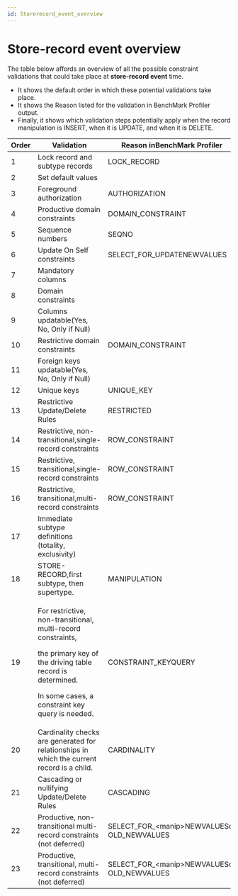 ```yaml
---
id: Storerecord_event_overview
---
```


# Store-record event overview

The table below affords an overview of all the possible constraint validations that could take place at **store-record event** time.

- It shows the default order in which these potential validations take place.
- It shows the Reason listed for the validation in BenchMark Profiler output.
- Finally, it shows which validation steps potentially apply when the record manipulation is INSERT, when it is UPDATE, and when it is DELETE.

|**Order**|**Validation**|**Reason inBenchMark Profiler**|**INSERT**|**UPDATE**|**DELETE**|
|--------|--------|--------|--------|--------|--------|
|1       |Lock record and subtype records|LOCK_RECORD|        |Y       |Y       |
|2       |Set default values|        |Y       |        |        |
|3       |Foreground authorization|AUTHORIZATION|Y       |Y       |Y       |
|4       |Productive domain constraints|DOMAIN_CONSTRAINT|Y       |Y       |        |
|5       |Sequence numbers|SEQNO   |Y       |        |        |
|6       |Update On Self constraints|SELECT_FOR_UPDATENEWVALUES|Y       |Y       |        |
|7       |Mandatory columns|        |Y       |Y       |        |
|8       |Domain constraints|        |Y       |Y       |        |
|9       |Columns updatable(Yes, No, Only if Null)|        |        |Y       |        |
|10      |Restrictive domain constraints|DOMAIN_CONSTRAINT|Y       |Y       |        |
|11      |Foreign keys updatable(Yes, No, Only if Null)|        |        |Y       |        |
|12      |Unique keys|UNIQUE_KEY|Y       |Y       |        |
|13      |Restrictive Update/Delete Rules|RESTRICTED|        |Y       |Y       |
|14      |Restrictive, non-transitional,single-record constraints|ROW_CONSTRAINT|Y       |Y       |        |
|15      |Restrictive, transitional,single-record constraints|ROW_CONSTRAINT|Y       |Y       |Y       |
|16      |Restrictive, transitional,multi-record constraints|ROW_CONSTRAINT|Y       |Y       |Y       |
|17      |Immediate subtype definitions (totality, exclusivity)|        |Y       |Y       |        |
|18      |STORE-RECORD,first subtype, then supertype.|MANIPULATION|Y       |Y       |Y       |
|19      |<p>For restrictive, non-transitional, multi-record constraints,</p><p>the primary key of the driving table record is determined.</p><p>In some cases, a constraint key query is needed.</p>|CONSTRAINT_KEYQUERY|Y       |Y       |Y       |
|20      |Cardinality checks are generated for relationships in which the current record is a child.|CARDINALITY|Y       |Y       |Y       |
|21      |Cascading or nullifying Update/Delete Rules|CASCADING|        |Y       |Y       |
|22      |Productive, non-transitional multi-record constraints (not deferred)|SELECT_FOR_\<manip>NEWVALUESor OLD_NEWVALUES|Y       |Y       |Y       |
|23      |Productive, transitional, multi-record constraints (not deferred)|SELECT_FOR_\<manip>NEWVALUESor OLD_NEWVALUES|Y       |Y       |Y       |



 